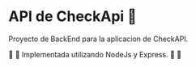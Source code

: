 # API de CheckApi :cowboy_hat_face:
Proyecto de BackEnd para la aplicacion de CheckAPI.

:ram: 🦚 Implementada utilizando NodeJs y Express. :peacock: :ram:


